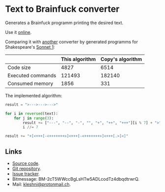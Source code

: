 Text to Brainfuck converter
===========================

Generates a Brainfuck programm printing the desired text.

Use it [online](https://kleshni.github.io/Brainfuck-converter/).

Comparing it with [another](https://copy.sh/brainfuck/text.html) converter by generated programms for Shakespeare's [Sonnet 1](Sonnet%201.txt):

|                   | This algorithm | Copy's algorithm |
| ----------------- | -------------- | ---------------- |
| Code size         | 4827           | 6514             |
| Executed commands | 121493         | 182140           |
| Consumed memory   | 1856           | 331              |

The implemented algorithm:

```python
result = ">--->--->--->"

for i in reversed(text):
	for j in range(3):
		result += ["---", "--", "-", "", "+", "++", "+++"][i % 7] + ">"
		i //= 7

result += "+[<+++[-<+++++++>]<+++[-<+++++++>]<+++[.>]<]"
```

Links
-----

* [Source code](https://github.com/Kleshni/Brainfuck-converter/archive/master.zip).
* [Git repository](https://github.com/Kleshni/Brainfuck-converter.git).
* [Issue tracker](https://github.com/Kleshni/Brainfuck-converter/issues).
* Bitmessage: BM-2cT5WWccBgLsHTw5ADLcodTz4dbqdtrwrQ.
* Mail: [kleshni@protonmail.ch](mailto:kleshni@protonmail.ch).
